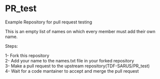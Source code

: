 # PR_test
Example Repository for pull request testing

This is an empty list of names on which every member must add their own name.

Steps:

1- Fork this repository\
2- Add your name to the names.txt file in your forked repository\
3- Make a pull request to the upstream repository(TDF-SARUS/PR_test)\
4- Wait for a code mantainer to accept and merge the pull request
